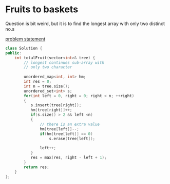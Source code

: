 # Fruits to baskets

Question is bit weird, but it is to find the 
longest array with only two distinct no.s   

[problem statement](https://leetcode.com/problems/fruit-into-baskets/)

```cpp
class Solution {
public:
    int totalFruit(vector<int>& tree) {
        // longest continues sub-array with
        // only two character
        
        unordered_map<int, int> hm;
        int res = 0;
        int n = tree.size(); 
        unordered_set<int> s;
        for(int left = 0, right = 0; right < n; ++right)
        {
           s.insert(tree[right]);
           hm[tree[right]]++;
           if(s.size() > 2 && left <n) 
           {
               // there is an extra value
               hm[tree[left]]--;
               if(hm[tree[left]] == 0)
                   s.erase(tree[left]);
                   
               left++;
           }
           res = max(res, right - left + 1);
        }
        return res;
    }
};
```
